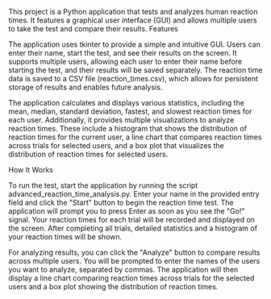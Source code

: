This project is a Python application that tests and analyzes human reaction times. It features a graphical user interface (GUI) and allows multiple users to take the test and compare their results.
Features

The application uses tkinter to provide a simple and intuitive GUI. Users can enter their name, start the test, and see their results on the screen. It supports multiple users, allowing each user to enter their name before starting the test, and their results will be saved separately. The reaction time data is saved to a CSV file (reaction_times.csv), which allows for persistent storage of results and enables future analysis.

The application calculates and displays various statistics, including the mean, median, standard deviation, fastest, and slowest reaction times for each user. Additionally, it provides multiple visualizations to analyze reaction times. These include a histogram that shows the distribution of reaction times for the current user, a line chart that compares reaction times across trials for selected users, and a box plot that visualizes the distribution of reaction times for selected users.

How It Works

To run the test, start the application by running the script advanced_reaction_time_analysis.py. Enter your name in the provided entry field and click the "Start" button to begin the reaction time test. The application will prompt you to press Enter as soon as you see the "Go!" signal. Your reaction times for each trial will be recorded and displayed on the screen. After completing all trials, detailed statistics and a histogram of your reaction times will be shown.

For analyzing results, you can click the "Analyze" button to compare results across multiple users. You will be prompted to enter the names of the users you want to analyze, separated by commas. The application will then display a line chart comparing reaction times across trials for the selected users and a box plot showing the distribution of reaction times.

